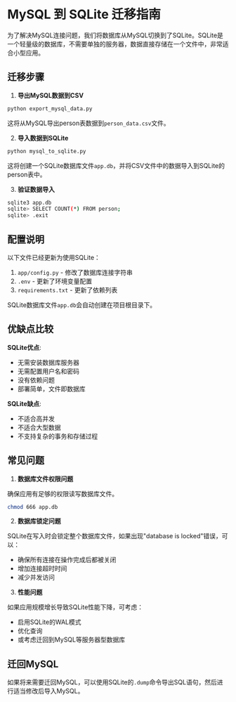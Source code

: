 # MySQL 到 SQLite 迁移指南

为了解决MySQL连接问题，我们将数据库从MySQL切换到了SQLite。SQLite是一个轻量级的数据库，不需要单独的服务器，数据直接存储在一个文件中，非常适合小型应用。

## 迁移步骤

1. **导出MySQL数据到CSV**

```bash
python export_mysql_data.py
```

这将从MySQL导出person表数据到`person_data.csv`文件。

2. **导入数据到SQLite**

```bash
python mysql_to_sqlite.py
```

这将创建一个SQLite数据库文件`app.db`，并将CSV文件中的数据导入到SQLite的person表中。

3. **验证数据导入**

```bash
sqlite3 app.db
sqlite> SELECT COUNT(*) FROM person;
sqlite> .exit
```

## 配置说明

以下文件已经更新为使用SQLite：

1. `app/config.py` - 修改了数据库连接字符串
2. `.env` - 更新了环境变量配置
3. `requirements.txt` - 更新了依赖列表

SQLite数据库文件`app.db`会自动创建在项目根目录下。

## 优缺点比较

**SQLite优点**:
- 无需安装数据库服务器
- 无需配置用户名和密码
- 没有依赖问题
- 部署简单，文件即数据库

**SQLite缺点**:
- 不适合高并发
- 不适合大型数据
- 不支持复杂的事务和存储过程

## 常见问题

1. **数据库文件权限问题**

确保应用有足够的权限读写数据库文件。

```bash
chmod 666 app.db
```

2. **数据库锁定问题**

SQLite在写入时会锁定整个数据库文件，如果出现"database is locked"错误，可以：
- 确保所有连接在操作完成后都被关闭
- 增加连接超时时间
- 减少并发访问

3. **性能问题**

如果应用规模增长导致SQLite性能下降，可考虑：
- 启用SQLite的WAL模式
- 优化查询
- 或考虑迁回到MySQL等服务器型数据库

## 迁回MySQL

如果将来需要迁回MySQL，可以使用SQLite的`.dump`命令导出SQL语句，然后进行适当修改后导入MySQL。 